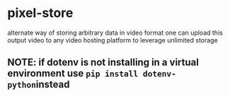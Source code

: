 # pixel-store


alternate way of storing arbitrary data in video format
one can upload this output video to any video hosting platform to leverage unlimited storage

## NOTE: if dotenv is not installing in a virtual environment use `pip install dotenv-python`instead

